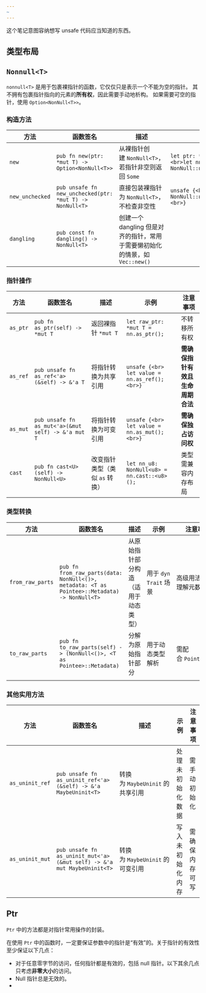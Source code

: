 ```yaml
---
~
---
```


这个笔记意图容纳想写 unsafe 代码应当知道的东西。

## 类型布局



## `Nonnull<T>`

`nonnull<T>` 是用于包裹裸指针的函数，它仅仅只是表示一个不能为空的指针。
其不拥有包裹指针指向的元素的**所有权**，因此需要手动地析构。
如果需要可空的指针，使用 `Option<NonNull<T>>`。


### 构造方法

| 方法              | 函数签名                                                     | 描述                                                | 示例                                                        | 注意事项              |
| --------------- | -------------------------------------------------------- | ------------------------------------------------- | --------------------------------------------------------- | ----------------- |
| `new`           | `pub fn new(ptr: *mut T) -> Option<NonNull<T>>`          | 从裸指针创建 `NonNull<T>`，若指针非空则返回 `Some`               | `let ptr: *mut i32 = ...;<br>let nn = NonNull::new(ptr);` | 检查指针是否为 `null`    |
| `new_unchecked` | `pub unsafe fn new_unchecked(ptr: *mut T) -> NonNull<T>` | 直接包装裸指针为 `NonNull<T>`，不检查非空性                      | `unsafe {<br> let nn = NonNull::new_unchecked(ptr);<br>}` | **必须确保 `ptr` 非空** |
| `dangling`      | `pub const fn dangling() -> NonNull<T>`                  | 创建一个 dangling 但是对齐的指针，常用于需要懒初始化的情景，如 `Vec::new()` |                                                           |                   |
### 指针操作

| 方法       | 函数签名                                               | 描述                 | 示例                                           | 注意事项               |
| -------- | -------------------------------------------------- | ------------------ | -------------------------------------------- | ------------------ |
| `as_ptr` | `pub fn as_ptr(self) -> *mut T`                    | 返回裸指针 `*mut T`     | `let raw_ptr: *mut T = nn.as_ptr();`         | 不转移所有权             |
| `as_ref` | `pub unsafe fn as_ref<'a>(&self) -> &'a T`         | 将指针转换为共享引用         | `unsafe {<br> let value = nn.as_ref();<br>}` | **需确保指针有效且生命周期合法** |
| `as_mut` | `pub unsafe fn as_mut<'a>(&mut self) -> &'a mut T` | 将指针转换为可变引用         | `unsafe {<br> let value = nn.as_mut();<br>}` | **需确保独占访问权**       |
| `cast`   | `pub fn cast<U>(self) -> NonNull<U>`               | 改变指针类型（类似 `as` 转换） | `let nn_u8: NonNull<u8> = nn.cast::<u8>();`  | 类型需兼容内存布局          |
### 类型转换

| 方法               | 函数签名                                                                                         | 描述                 | 示例                | 注意事项                |
| ---------------- | -------------------------------------------------------------------------------------------- | ------------------ | ----------------- | ------------------- |
| `from_raw_parts` | `pub fn from_raw_parts(data: NonNull<()>, metadata: <T as Pointee>::Metadata) -> NonNull<T>` | 从原始指针部分构造（适用于动态类型） | 用于 `dyn Trait` 场景 | 高级用法，需理解元数据         |
| `to_raw_parts`   | `pub fn to_raw_parts(self) -> (NonNull<()>, <T as Pointee>::Metadata)`                       | 分解为原始指针部分          | 用于动态类型解析          | 需配合 `Pointee` trait |
|                  |                                                                                              |                    |                   |                     |
### 其他实用方法

| 方法              | 函数签名                                                                   | 描述                      | 示例       | 注意事项    |
| --------------- | ---------------------------------------------------------------------- | ----------------------- | -------- | ------- |
| `as_uninit_ref` | `pub unsafe fn as_uninit_ref<'a>(&self) -> &'a MaybeUninit<T>`         | 转换为 `MaybeUninit` 的共享引用 | 处理未初始化数据 | 需手动初始化  |
| `as_uninit_mut` | `pub unsafe fn as_uninit_mut<'a>(&mut self) -> &'a mut MaybeUninit<T>` | 转换为 `MaybeUninit` 的可变引用 | 写入未初始化内存 | 需确保内存可写 |

## Ptr 

`Ptr` 中的方法都是对指针常用操作的封装。

在使用 `Ptr` 中的函数时，一定要保证参数中的指针是“有效”的。关于指针的有效性至少保证以下几点：

- 对于任意零字节的访问，任何指针都是有效的，包括 null 指针。以下其余几点只考虑**非零大小**的访问。
- Null 指针总是无效的。
- 